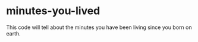 # minutes-you-lived
This code will tell about the minutes you have been living since you born on earth.
